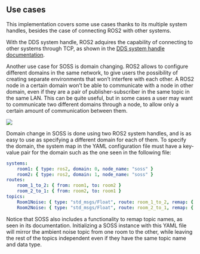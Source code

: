 ## Use cases

This implementation covers some use cases thanks to its multiple system handles, besides the case of connecting ROS2 with other systems.

With the DDS system handle, ROS2 adquires the capability of connecting to other systems through TCP, as shown in the [DDS system handle documentation][dds-SH].

Another use case for SOSS is domain changing. ROS2 allows to configure different domains in the same network, to give users the possibility of creating separate environments that won’t interfere with each other. A ROS2 node in a certain domain won’t be able to communicate with a node in other domain, even if they are a pair of publisher-subscriber in the same topic in the same LAN. This can be quite useful, but in some cases a user may want to communicate two different domains through a node, to allow only a certain amount of communication between them.

![](images/domain_diagram.png)

Domain change in SOSS is done using two ROS2 system handles, and is as easy to use as specifying a different domain for each of them. To specify the domain, the system map in the YAML configuration file must have a key-value pair for the domain such as the one seen in the following file:

```YAML
systems:
    room1: { type: ros2, domain: 0, node_name: "soss" }
    room2: { type: ros2, domain: 1, node_name: "soss" }
routes:
    room_1_to_2: { from: room1, to: room2 }
    room_2_to_1: { from: room2, to: room1 }
topics:
    Room1Noise: { type: "std_msgs/Float", route: room_1_to_2, remap: { room1: “AmbientNoise” }}
    Room2Noise: { type: "std_msgs/Float", route: room_2_to_1, remap: { room2: “AmbientNoise” }}
```

Notice that SOSS also includes a functionality to remap topic names, as seen in its documentation.
Initializing a SOSS instance with this YAML file will mirror the ambient noise topic from one room to the other, while leaving the rest of the topics independent even if they have the same topic name and data type.

[dds-SH]: https://github.com/eProsima/SOSS-DDS
